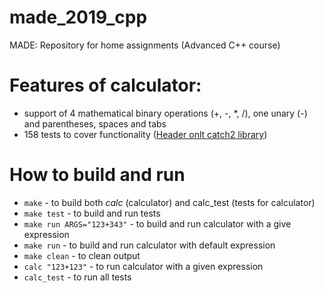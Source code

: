 # made_2019_cpp
MADE: Repository for home assignments (Advanced C++ course)

# Features of calculator:
* support of 4 mathematical binary operations (+, -, *, /), one unary (-) and parentheses, spaces and tabs
* 158 tests to cover functionality ([Header onlt catch2 library](https://github.com/catchorg/Catch2))

# How to build and run
* `make` - to build both *calc* (calculator)  and calc_test (tests for calculator)
* `make test` - to build and run tests
* `make run ARGS="123+343"` - to build and run calculator with a give expression
* `make run` - to build and run calculator with default expression
* `make clean` - to clean output
* `calc "123+123"` - to run calculator with a given expression
* `calc_test` - to run all tests


